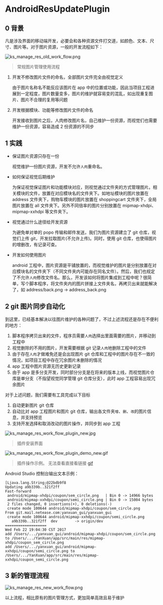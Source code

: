# AndroidResUpdatePlugin

## 0 背景

凡是涉及界面的移动端开发，必要会和各种资源文件打交道，如颜色、文本、尺寸、图片等。对于图片资源，一般的开发流程如下：

![ks_manage_res_old_work_flow.png](https://upload-images.jianshu.io/upload_images/2282248-195abf5e4627dc34.png?imageMogr2/auto-orient/strip%7CimageView2/2/w/1240)

>常规图片管理使用流程

1. 开发不修改图片文件的命名，全部图片文件完全由视觉定义

	由于图片名称名不能反应该图片在 app 中的位置或功能，因此当项目工程进展到一定程度，图片数量变多，图片的维护就容易变的混乱，如出现重复图片、图片不合理的复用等问题

2. 开发根据模块、功能等修改图片文件的命名

	开发接收到图片之后，人肉修改图片名，自己维护一份资源，而视觉们也需要维护一份资源，容易造成 2 份资源的不同步

## 1 实践

* 保证图片资源只存在一份

	视觉维护一份图片资源，开发不允许`人肉`重命名。

* 如何保证视觉后期维护

	为保证视觉保证图片和功能模块对应，则视觉通过文件夹的方式管理图片。相关模块的文件，放置在对应模块名的文件夹下。如地址模块的图片放置在 address 文件夹下，购物车模块的图片放置在 shoppingcart 文件夹下，全局图片放置在 all 文件夹下。另外不同倍率的图片分别放置在 mipmap-xhdpi、mipmap-xxhdpi 等文件夹下。

* 视觉通过什么途径给开发资源

	为避免单对单的 popo 传输和邮件发送，我们为图片资源建立了 git 仓库，视觉们上传 git，开发拉取图片(不允许上传)。同时，使用 git 仓库，也使得图片的增删改，有记录可查。

* 开发如何使用图片

	android 工程中，图片资源是平铺放置的，而视觉维护的图片是分别放置在对应模块名的文件夹下（不同文件夹内可能存在同名文件）。然后，我们也规定了不允许`人肉`修改文件名。那么，开发该如何将图片集成到工程中呢？很简单，写个脚本程序，将文件夹内的图片拼接上文件夹名，再拷贝出来就能解决了，如 address/back.png → address_back.png

## 2 git 图片同步自动化

到这里，已经基本解决以往图片维护的各种问题了，不过上述流程还是存在不便利的地方：
	
1. 脚本程序拷贝出来的文件，程序员需要`人肉`选择出里面需要的图片，并移动到工程中
2. 视觉删除的不用的图片，开发需要根据 git 记录`人肉`地删除工程中的文件
3. 由于存在`人肉`才做难免还是会出现图片 git 仓库和工程中的图片存在不一致的情况，如项目工程中存在冗余图片未删除的情况
4. app 工程中图片资源无历史更新记录
5. 由于 app 是多分支开发，同时部分分支是在将来的版本上线，而视觉图片仓库是单分支（不指望视觉同学管理 git 仓库分支），此时 app 工程容易出现冗余图片

对于上述问题，我们需要有工具完成以下目标

1. 自动更新图片 git 仓库
2. 自动比对 app 工程图片和图片 git 仓库，输出各文件夹`增`、`删`、`改`的图片信息，并支持预览
3. 支持开发选择和取消改动的图片操作，并同步到 app 工程

![ks_manage_res_work_flow_plugin_new.jpg](https://upload-images.jianshu.io/upload_images/2282248-1b096df9293e623e.jpg?imageMogr2/auto-orient/strip%7CimageView2/2/w/1240)
>插件安装界面

![ks_manage_res_work_flow_plugin_demo_new.gif](https://upload-images.jianshu.io/upload_images/2282248-d8effb5f803ab139.gif?imageMogr2/auto-orient/strip)
>插件操作示例。
>无法查看直接看链接 [gif](https://upload-images.jianshu.io/upload_images/2282248-d8effb5f803ab139.gif?imageMogr2/auto-orient/strip)

Android Studio 控制台输出文本示例：

```
[Ljava.lang.String;@22bdb9f8
Updating a9b339b..321f2ff
Fast-forward
 android/mipmap-xhdpi/coupon/sem_circle.png   | Bin 0 -> 14966 bytes
 android/mipmap-xxhdpi/coupon/semi_circle.png | Bin 0 -> 15004 bytes
 2 files changed, 0 insertions(+), 0 deletions(-)
 create mode 100644 android/mipmap-xhdpi/coupon/sem_circle.png
From git.mail.netease.com:yanxuan_gui/yanxuan_gui
 create mode 100644 android/mipmap-xxhdpi/coupon/semi_circle.png
   a9b339b..321f2ff  dev        -> origin/dev
===================
Wed Feb 22 19:04:30 CST 2017
add /Users/.../yanxuan_gui/android/mipmap-xhdpi/coupon/sem_circle.png to /Users/.../YanXuan/app/src/main/res/mipmap-xhdpi/coupon_sem_circle.png
add /Users/.../yanxuan_gui/android/mipmap-xxhdpi/coupon/semi_circle.png to /Users/.../YanXuan/app/src/main/res/mipmap-xxhdpi/coupon_semi_circle.png
```

## 3 新的管理流程

![ks_manage_res_new_work_flow.png](https://upload-images.jianshu.io/upload_images/2282248-0a7702970e12b510.png?imageMogr2/auto-orient/strip%7CimageView2/2/w/1240)

以上流程，相比原有的图片管理方式，更加简单高效且易于维护